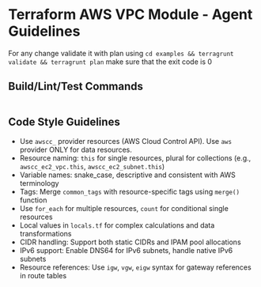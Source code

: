 # Terraform AWS VPC Module - Agent Guidelines
For any change validate it with plan using
`cd examples && terragrunt validate && terragrunt plan`
make sure that the exit code is 0

## Build/Lint/Test Commands
```bash
```

## Code Style Guidelines
- Use `awscc_` provider resources (AWS Cloud Control API). Use `aws` provider ONLY for data resources.
- Resource naming: `this` for single resources, plural for collections (e.g., `awscc_ec2_vpc.this`, `awscc_ec2_subnet.this`)
- Variable names: snake_case, descriptive and consistent with AWS terminology
- Tags: Merge `common_tags` with resource-specific tags using `merge()` function
- Use `for_each` for multiple resources, `count` for conditional single resources
- Local values in `locals.tf` for complex calculations and data transformations
- CIDR handling: Support both static CIDRs and IPAM pool allocations
- IPv6 support: Enable DNS64 for IPv6 subnets, handle native IPv6 subnets
- Resource references: Use `igw`, `vgw`, `eigw` syntax for gateway references in route tables